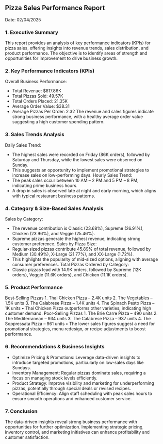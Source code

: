## Pizza Sales Performance Report

Date: 02/04/2025

### 1. Executive Summary
This report provides an analysis of key performance indicators (KPIs) for pizza sales, offering insights into revenue trends, sales distribution, and product performance. The objective is to identify areas of strength and opportunities for improvement to drive business growth.

### 2. Key Performance Indicators (KPIs)
Overall Business Performance:
- Total Revenue: $817.86K
- Total Pizzas Sold: 49.57K
- Total Orders Placed: 21.35K
- Average Order Value: $38.31
- Average Pizzas Per Order: 2.32
The revenue and sales figures indicate strong business performance, with a healthy average order value suggesting a high customer spending pattern.

### 3. Sales Trends Analysis
Daily Sales Trend:
- The highest sales were recorded on Friday (86K orders), followed by Saturday and Thursday, while the lowest sales were observed on Sunday.
- This suggests an opportunity to implement promotional strategies to increase sales on low-performing days.
Hourly Sales Trend:
- The peak sales occur between 10 AM – 2 PM and 5 PM – 8 PM, indicating prime business hours.
- A drop in sales is observed late at night and early morning, which aligns with typical restaurant business patterns.

### 4. Category & Size-Based Sales Analysis
Sales by Category:
- The revenue contribution is Classic (23.68%), Supreme (26.91%), Chicken (23.96%), and Veggie (25.46%).
- Supreme pizzas generate the highest revenue, indicating strong customer preference.
Sales by Pizza Size:
- Regular-sized pizzas contribute 45.89% of total revenue, followed by Medium (30.49%), X-Large (21.77%), and XX-Large (1.72%).
- This highlights the popularity of mid-sized options, aligning with average consumer preferences.
Total Pizzas Ordered by Category:
- Classic pizzas lead with 14.9K orders, followed by Supreme (12K orders), Veggie (11.6K orders), and Chicken (11.1K orders).

### 5. Product Performance
Best-Selling Pizzas
    1.	Thai Chicken Pizza – 2.4K units
    2.	The Vegetables – 1.5K units
    3.	The Calabrese Pizza – 1.4K units
    4.	The Spinach Pesto Pizza – 1K units
  •	Thai Chicken Pizza outperforms other varieties, indicating high customer demand.
Poor-Selling Pizzas
    1.	The Brie Carre Pizza – 490 units
    2.	The Mediterranean – 934 units
    3.	The Calabrese Pizza – 937 units
    4.	The Soppressata Pizza – 961 units
  •	The lower sales figures suggest a need for promotional strategies, menu redesign, or recipe adjustments to boost performance.

### 6. Recommendations & Business Insights
- Optimize Pricing & Promotions: Leverage data-driven insights to introduce targeted promotions, particularly on low-sales days like Sundays.
- Inventory Management: Regular pizzas dominate sales, requiring a focus on managing stock levels efficiently.
- Product Strategy: Improve visibility and marketing for underperforming pizzas, potentially through special deals or revised recipes.
- Operational Efficiency: Align staff scheduling with peak sales hours to ensure smooth operations and enhanced customer service.

### 7. Conclusion
The data-driven insights reveal strong business performance with opportunities for further optimization. Implementing strategic pricing, inventory control, and marketing initiatives can enhance profitability and customer satisfaction.


